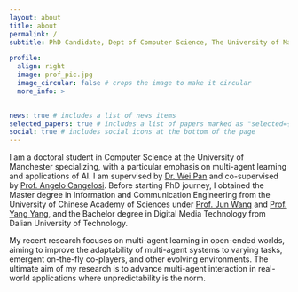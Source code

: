 ```yaml
---
layout: about
title: about
permalink: /
subtitle: PhD Candidate, Dept of Computer Science, The University of Manchester, Manchester, UK.

profile:
  align: right
  image: prof_pic.jpg
  image_circular: false # crops the image to make it circular
  more_info: >
    

news: true # includes a list of news items
selected_papers: true # includes a list of papers marked as "selected={true}"
social: true # includes social icons at the bottom of the page
---
```


I am a doctoral student in Computer Science at the University of Manchester specializing, with a particular emphasis on multi-agent learning and applications of AI. 
I am supervised by [Dr. Wei Pan](https://scholar.google.com/citations?user=GqryWPsAAAAJ&hl) and co-supervised by [Prof. Angelo Cangelosi](https://scholar.google.co.uk/citations?user=NyoHewcAAAAJ&hl=en). Before starting PhD journey, I obtained the Master degree in Information and Communication Engineering from the University of Chinese Academy of Sciences under [Prof. Jun Wang](https://scholar.google.com/citations?user=wIE1tY4AAAAJ&hl=en) and [Prof. Yang Yang](https://scholar.google.com/citations?user=dC5WplwAAAAJ&hl=zh-CN), and the Bachelor degree in Digital Media Technology from Dalian University of Technology.

My recent research focuses on multi-agent learning in open-ended worlds, aiming to improve the adaptability of multi-agent systems to varying tasks, emergent on-the-fly co-players, and other evolving environments. The ultimate aim of my research is to advance multi-agent interaction in real-world applications where unpredictability is the norm.

